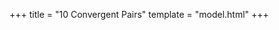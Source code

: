 +++
title = "10 Convergent Pairs"
template = "model.html"
+++

<script src="model2.js" type="text/javascript"></script>

